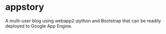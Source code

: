 # appstory
A multi-user blog using webapp2-python and Bootstrap that can be readily deployed to Google App Engine.
